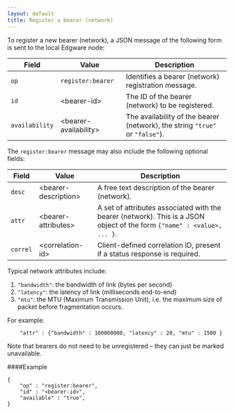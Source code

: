 ```yaml
---
layout: default
title: Register a bearer (network)
---
```


To register a new bearer (network), a JSON message of the following form is sent to the local Edgware node:

| Field          | Value                  | Description |
| -------------- | ---------------------- | ----------- | 
| `op`           | `register:bearer`      | Identifies a bearer (network) registration message. |
| `id`           | \<bearer-id>           | The ID of the bearer (network) to be registered. |
| `availability` | \<bearer-availability> | The availability of the bearer (network), the string `"true"` or `"false"`). |

The `register:bearer` message may also include the following optional fields:

| Field    | Value                 | Description |
| -------- | ----------------------| ----------- | 
| `desc`   | \<bearer-description> | A free text description of the bearer (network).
| `attr`   | \<bearer-attributes>  | A set of attributes associated with the bearer (network). This is a JSON object of the form `{"name" : <value>, ... }`. |
| `correl` | \<correlation-id>     | Client-defined correlation ID, present if a status response is required.

Typical network attributes include:

1. `"bandwidth"`: the bandwidth of link (bytes per second)
2. `"latency"`: the latency of link (milliseconds end-to-end)
3. `"mtu"`: the MTU (Maximum Transmission Unit), i.e. the maximum size of packet before fragmentation occurs.

For example:

		"attr" : {"bandwidth" : 100000000, "latency" : 20, "mtu" : 1500 }   
    
Note that bearers do not need to be unregistered – they can just be marked unavailable.

####Example   

	{
		"op" : "register:bearer",
		"id" : "<bearer-id>",
		"available" : "true",
	}
